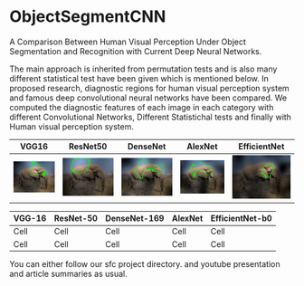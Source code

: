 # ObjectSegmentCNN

A Comparison Between Human Visual Perception Under Object Segmentation and
Recognition with Current Deep Neural Networks.

The main approach is inherited from permutation tests and is also many different statistical test have been given which is mentioned below.
In proposed research, diagnostic regions for human visual perception system and famous deep convolutional neural networks have been compared.
We computed the diagnostic features of each image in each category with different Convolutional Networks, Different Statistichal tests and finally with Human visual perception system.


VGG16                      |  ResNet50                 | DenseNet               |  AlexNet                  |  EfficientNet         |
:-------------------------:|:-------------------------:|:-------------------------:|:-------------------------:|:-------------------------:|
![](images/VGG.jpg)        |![](images/RES.jpg)        |![](images/DNS.jpg)        |![](images/ALX.jpg)        |![](images/EFF.jpg)        |


<!-- HTML Code: Place this code in the document's body (between the 'body' tags) where the table should appear -->
<table class="GeneratedTable"; table-layout: fixed;
    width: 100%;>
  <thead>
    <tr>
      <th>VGG-16</th>
      <th>ResNet-50</th>
      <th>DenseNet-169</th>
      <th>AlexNet</th>
      <th>EfficientNet-b0</th>
    </tr>
  </thead>
  <tbody>
    <tr>
      <td>Cell</td>
      <td>Cell</td>
      <td>Cell</td>
      <td>Cell</td>
      <td>Cell</td>
    </tr>
    <tr>
      <td>Cell</td>
      <td>Cell</td>
      <td>Cell</td>
      <td>Cell</td>
      <td>Cell</td>
    </tr>
  </tbody>
</table>
<!-- Codes by Quackit.com -->



You can either follow our sfc project directory.
and youtube presentation and article summaries as usual.
